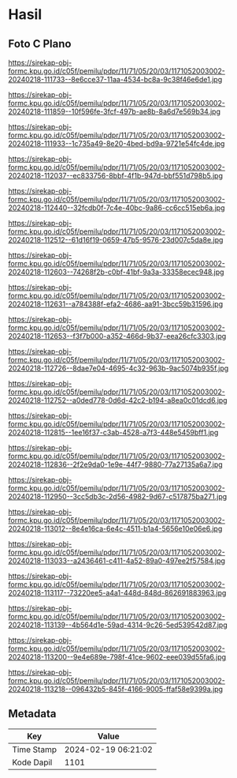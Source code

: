 # Hasil

## Foto C Plano

https://sirekap-obj-formc.kpu.go.id/c05f/pemilu/pdpr/11/71/05/20/03/1171052003002-20240218-111733--8e6cce37-11aa-4534-bc8a-9c38f46e6de1.jpg

https://sirekap-obj-formc.kpu.go.id/c05f/pemilu/pdpr/11/71/05/20/03/1171052003002-20240218-111859--10f596fe-3fcf-497b-ae8b-8a6d7e569b34.jpg

https://sirekap-obj-formc.kpu.go.id/c05f/pemilu/pdpr/11/71/05/20/03/1171052003002-20240218-111933--1c735a49-8e20-4bed-bd9a-9721e54fc4de.jpg

https://sirekap-obj-formc.kpu.go.id/c05f/pemilu/pdpr/11/71/05/20/03/1171052003002-20240218-112037--ec833756-8bbf-4f1b-947d-bbf551d798b5.jpg

https://sirekap-obj-formc.kpu.go.id/c05f/pemilu/pdpr/11/71/05/20/03/1171052003002-20240218-112440--32fcdb0f-7c4e-40bc-9a86-cc6cc515eb6a.jpg

https://sirekap-obj-formc.kpu.go.id/c05f/pemilu/pdpr/11/71/05/20/03/1171052003002-20240218-112512--61d16f19-0659-47b5-9576-23d007c5da8e.jpg

https://sirekap-obj-formc.kpu.go.id/c05f/pemilu/pdpr/11/71/05/20/03/1171052003002-20240218-112603--74268f2b-c0bf-41bf-9a3a-33358ecec948.jpg

https://sirekap-obj-formc.kpu.go.id/c05f/pemilu/pdpr/11/71/05/20/03/1171052003002-20240218-112631--a784388f-efa2-4686-aa91-3bcc59b31596.jpg

https://sirekap-obj-formc.kpu.go.id/c05f/pemilu/pdpr/11/71/05/20/03/1171052003002-20240218-112653--f3f7b000-a352-466d-9b37-eea26cfc3303.jpg

https://sirekap-obj-formc.kpu.go.id/c05f/pemilu/pdpr/11/71/05/20/03/1171052003002-20240218-112726--8dae7e04-4695-4c32-963b-9ac5074b935f.jpg

https://sirekap-obj-formc.kpu.go.id/c05f/pemilu/pdpr/11/71/05/20/03/1171052003002-20240218-112752--a0ded778-0d6d-42c2-b194-a8ea0c01dcd6.jpg

https://sirekap-obj-formc.kpu.go.id/c05f/pemilu/pdpr/11/71/05/20/03/1171052003002-20240218-112815--1ee16f37-c3ab-4528-a7f3-448e5459bff1.jpg

https://sirekap-obj-formc.kpu.go.id/c05f/pemilu/pdpr/11/71/05/20/03/1171052003002-20240218-112836--2f2e9da0-1e9e-44f7-9880-77a27135a6a7.jpg

https://sirekap-obj-formc.kpu.go.id/c05f/pemilu/pdpr/11/71/05/20/03/1171052003002-20240218-112950--3cc5db3c-2d56-4982-9d67-c517875ba271.jpg

https://sirekap-obj-formc.kpu.go.id/c05f/pemilu/pdpr/11/71/05/20/03/1171052003002-20240218-113012--8e4e16ca-6e4c-4511-b1a4-5656e10e06e6.jpg

https://sirekap-obj-formc.kpu.go.id/c05f/pemilu/pdpr/11/71/05/20/03/1171052003002-20240218-113033--a2436461-c411-4a52-89a0-497ee2f57584.jpg

https://sirekap-obj-formc.kpu.go.id/c05f/pemilu/pdpr/11/71/05/20/03/1171052003002-20240218-113117--73220ee5-a4a1-448d-848d-862691883963.jpg

https://sirekap-obj-formc.kpu.go.id/c05f/pemilu/pdpr/11/71/05/20/03/1171052003002-20240218-113139--4b564d1e-59ad-4314-9c26-5ed539542d87.jpg

https://sirekap-obj-formc.kpu.go.id/c05f/pemilu/pdpr/11/71/05/20/03/1171052003002-20240218-113200--9e4e689e-798f-41ce-9602-eee039d55fa6.jpg

https://sirekap-obj-formc.kpu.go.id/c05f/pemilu/pdpr/11/71/05/20/03/1171052003002-20240218-113218--096432b5-845f-4166-9005-ffaf58e9399a.jpg


## Metadata

| Key        | Value               |
| ---------- | ------------------- |
| Time Stamp | 2024-02-19 06:21:02 |
| Kode Dapil | 1101                |



